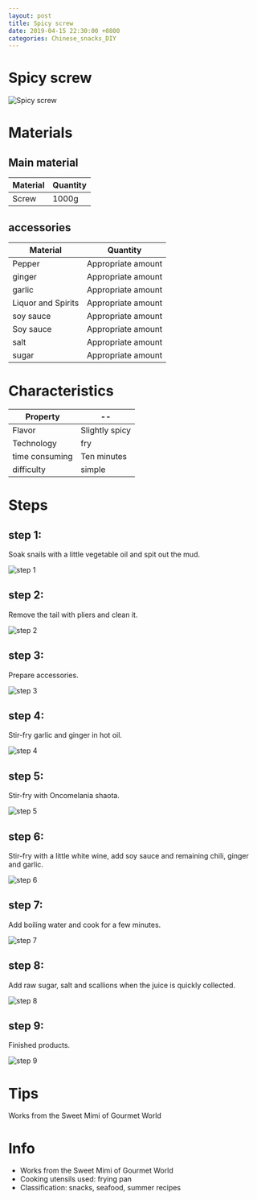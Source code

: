 ```yaml
---
layout: post
title: Spicy screw
date: 2019-04-15 22:30:00 +0800
categories: Chinese_snacks_DIY
---
```


# Spicy screw

![Spicy screw]({{site.baseurl}}/img/416143/416143.jpg)

# Materials


## Main material

Material|Quantity
--|--
Screw|1000g

## accessories

Material|Quantity
--|--
Pepper|Appropriate amount
ginger|Appropriate amount
garlic|Appropriate amount
Liquor and Spirits|Appropriate amount
soy sauce|Appropriate amount
Soy sauce|Appropriate amount
salt|Appropriate amount
sugar|Appropriate amount

# Characteristics

Property|--
--|--
Flavor|Slightly spicy
Technology|fry
time consuming|Ten minutes
difficulty|simple

# Steps

## step 1:

Soak snails with a little vegetable oil and spit out the mud.

![step 1]({{site.baseurl}}/img/416143/1.jpg)

## step 2:

Remove the tail with pliers and clean it.

![step 2]({{site.baseurl}}/img/416143/2.jpg)

## step 3:

Prepare accessories.

![step 3]({{site.baseurl}}/img/416143/3.jpg)

## step 4:

Stir-fry garlic and ginger in hot oil.

![step 4]({{site.baseurl}}/img/416143/4.jpg)

## step 5:

Stir-fry with Oncomelania shaota.

![step 5]({{site.baseurl}}/img/416143/5.jpg)

## step 6:

Stir-fry with a little white wine, add soy sauce and remaining chili, ginger and garlic.

![step 6]({{site.baseurl}}/img/416143/6.jpg)

## step 7:

Add boiling water and cook for a few minutes.

![step 7]({{site.baseurl}}/img/416143/7.jpg)

## step 8:

Add raw sugar, salt and scallions when the juice is quickly collected.

![step 8]({{site.baseurl}}/img/416143/8.jpg)

## step 9:

Finished products.

![step 9]({{site.baseurl}}/img/416143/9.jpg)

# Tips

Works from the Sweet Mimi of Gourmet World

# Info

- Works from the Sweet Mimi of Gourmet World
- Cooking utensils used: frying pan
- Classification: snacks, seafood, summer recipes